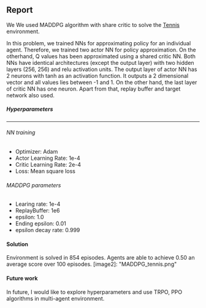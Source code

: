 ## Report 

[//]: # (Image References)
[image1]: https://user-images.githubusercontent.com/10624937/42135623-e770e354-7d12-11e8-998d-29fc74429ca2.gif "Trained Agent"
 
We 
We used MADDPG algorithm with share critic to solve the [Tennis](https://github.com/Unity-Technologies/ml-agents/blob/master/docs/Learning-Environment-Examples.md#tennis) environment.

In this problem, we trained NNs for approximating policy for an individual agent.
 Therefore, we trained two actor NN for policy approximation. On the otherhand, 
 Q values has been approximated using a shared critic NN. Both NNs have identical
  architectures (except the output layer) with two hidden layers (256, 256) and
 relu activation units. The output layer of actor NN has 2 neurons with tanh as
  an activation function. It outputs a 2 dimensional vector and all values lies between -1 and 1. On the other hand, the last layer of critic NN has one neuron. Apart from that, replay buffer and
target network also used. 
 
 
 #####  Hyperparameters
 --------------------
 
 ###### NN training

  - Optimizer: Adam
  - Actor Learning Rate: 1e-4
  - Critic Learning Rate: 2e-4
  - Loss: Mean square loss
  
 ###### MADDPG parameters
  - Learing rate: 1e-4
  - ReplayBuffer: 1e6
  - epsilon: 1.0 
  - Ending epsilon: 0.01 
  - epsilon decay rate: 0.999
  

#### Solution
Environment is solved in 854 episodes. 
Agents are able to achieve 0.50 an average score over 100 episodes. 
[image2]: "MADDPG_tennis.png"
#### Future work 

In future, I would like to explore hyperparameters and use TRPO, PPO algorithms in multi-agent environment.  
